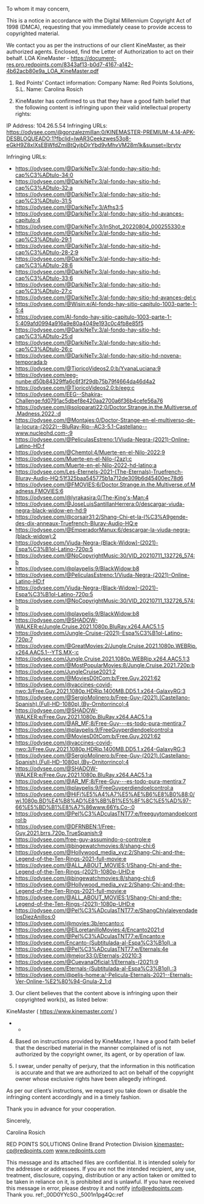 To whom it may concern,

This is a notice in accordance with the Digital Millennium Copyright Act of 1998 (DMCA), requesting that you immediately cease to provide access to copyrighted material.

We contact you as per the instructions of our client KineMaster, as their authorized agents. Enclosed, find the Letter of Authorization to act on their behalf. LOA KineMaster - https://document-res.pro.redpoints.com/8343af13-b0d7-4167-a142-4b62acb80e9a_LOA_KineMaster.pdf


1) Red Points’ Contact information:
Company Name: Red Points Solutions, S.L.
Name: Carolina Rosich
<personal information redacted>

2) KineMaster has confirmed to us that they have a good faith belief that the following content is infringing upon their valid intellectual property rights:

IP Address: 104.26.5.54
Infringing URLs:
https://odysee.com/@gonzalezmillan:0/KINEMASTER-PREMIUM-4.14-APK-DESBLOQUEADO:1?fbclid=IwAR3Ceekzwes53o8-eGkH9Z8xlXsEBWfdZmiBtQyjbDjrYbd9vMhvVM28m1k&sunset=lbrytv

  Infringing URLs:
- https://odysee.com/@DarkiNeTv:3/al-fondo-hay-sitio-hd-cap%C3%ADtulo-34:0
- https://odysee.com/@DarkiNeTv:3/al-fondo-hay-sitio-hd-cap%C3%ADtulo-32:a
- https://odysee.com/@DarkiNeTv:3/al-fondo-hay-sitio-hd-cap%C3%ADtulo-31:5
- https://odysee.com/@DarkiNeTv:3/Afhs3:5
- https://odysee.com/@DarkiNeTv:3/al-fondo-hay-sitio-hd-avances-capitulo:4
- https://odysee.com/@DarkiNeTv:3/InShot_20220804_000255330:e
- https://odysee.com/@DarkiNeTv:3/al-fondo-hay-sitio-hd-cap%C3%ADtulo-29:1
- https://odysee.com/@DarkiNeTv:3/al-fondo-hay-sitio-hd-cap%C3%ADtulo-28-2:9
- https://odysee.com/@DarkiNeTv:3/al-fondo-hay-sitio-hd-cap%C3%ADtulo-28:6
- https://odysee.com/@DarkiNeTv:3/al-fondo-hay-sitio-hd-cap%C3%ADtulo-33:6
- https://odysee.com/@DarkiNeTv:3/al-fondo-hay-sitio-hd-cap%C3%ADtulo-27:c
- https://odysee.com/@DarkiNeTv:3/al-fondo-hay-sitio-hd-avances-del:c  
- https://odysee.com/@Wisin:e/Al-fondo-hay-sitio-capitulo-1003-parte-1-5:4
- https://odysee.com/Al-fondo-hay-sitio-capitulo-1003-parte-1-5:409afd0994a916a9e80a4049e193c0c4fb8e85f5
- https://odysee.com/@DarkiNeTv:3/al-fondo-hay-sitio-hd-cap%C3%ADtulo-25:d
- https://odysee.com/@DarkiNeTv:3/al-fondo-hay-sitio-hd-cap%C3%ADtulo-26:c
- https://odysee.com/@DarkiNeTv:3/al-fondo-hay-sitio-hd-novena-temporada:b
- https://odysee.com/@TioricoVideos2.0:b/YvanaLuciana:9
- https://odysee.com/eeg-nunbe:d50b84329ffa6c6f3f29db75b79f4664da46d4a2
- https://odysee.com/@TioricoVideos2.0:b/eeg:c
- https://odysee.com/EEG--Shakira-Challenge:fd0791ac5dbef8e420aa2700a6f36b4cefe56a76
- https://odysee.com/@soloparati22:0/Doctor.Strange.in.the.Multiverse.of.Madness.2022.:d
- https://odysee.com/@Montajes:0/Doctor-Strange-en-el-multiverso-de-la-locura-(2022)--BluRay-Rip--AC3-5.1-Castellano--www.nucleohd.com-:9
- https://odysee.com/@PeliculasEstreno:1/Viuda-Negra-(2021)-Online-Latino-HD:f
- https://odysee.com/@Chemtol:4/Muerte-en-el-Nilo-2022:9
- https://odysee.com/Muerte-en-el-Nilo-(2az):c
- https://odysee.com/Muerte-en-el-Nilo-2022-hd-latino:a
- https://odysee.com/Les-Eternels-2021-(The-Eternals)-Truefrench-Bluray-Audio-HQ:51f325baa545775b1a712de309b6d45400ec78d6
- https://odysee.com/@FMOVIES:6/Doctor.Strange.in.the.Multiverse.of.Madness.FMOVIES:6
- https://odysee.com/@lyrakasira:0/The-King's-Man:4
- https://odysee.com/@JoseLuisSantillanHerrera:0/descargar-viuda-negra-black-widow-en-hd:9
- https://odysee.com/@corsair31:2/Shang-Chi-et-la-l%C3%A9gende-des-dix-anneaux-Truefrench-Bluray-Audio-HQ:e
- https://odysee.com/@EmperadorManux:6/descargar-la-viuda-negra-(black-widow):2
- https://odysee.com/Viuda-Negra-(Black-Widow)-(2021)-Espa%C3%B1ol-Latino-720p:5
- https://odysee.com/@NoCopyrightMusic:30/VID_20210711_132726_574:b
- https://odysee.com/@playpelis:9/BlackWidow:b8
- https://odysee.com/@PeliculasEstreno:1/Viuda-Negra-(2021)-Online-Latino-HD:f
- https://odysee.com/Viuda-Negra-(Black-Widow)-(2021)-Espa%C3%B1ol-Latino-720p:5
- https://odysee.com/@NoCopyrightMusic:30/VID_20210711_132726_574:b
- https://odysee.com/@playpelis:9/BlackWidow:b8
- https://odysee.com/@SHADOW-WALKER:e/Jungle.Cruise.2021.1080p.BluRay.x264.AAC5.1:5
- https://odysee.com/Jungle-Cruise-(2021)-Espa%C3%B1ol-Latino-720p:7
- https://odysee.com/@GreatMovies:2/Jungle.Cruise.2021.1080p.WEBRip.x264.AAC5.1--YTS.MX-:c
- https://odysee.com/Jungle.Cruise.2021.1080p.WEBRip.x264.AAC5.1:3
- https://odysee.com/@MostPopularMovies:8/Jungle.Cruise.2021.720p:b
- https://odysee.com/JungleCruise2021:2
- https://odysee.com/@MoviesD0tCom:b/Free.Guy.2021:62
- https://odysee.com/@vaccines-covid-nwo:3/Free.Guy.2021.1080p.HDRip.1400MB.DD5.1.x264-GalaxyRG:3
- https://odysee.com/@SergioMolinero:b/Free-Guy-(2021).(Castellano-Spanish).(Full-HD-1080p).(By-Ornitorrinco):4
- https://odysee.com/@SHADOW-WALKER:e/Free.Guy.2021.1080p.BluRay.x264.AAC5.1:a
- https://odysee.com/@AR_MF:8/Free-Guy---es-todo-pura-mentira:7
- https://odysee.com/@playpelis:9/FreeGuyperdiendoelcontrol:a
- https://odysee.com/@MoviesD0tCom:b/Free.Guy.2021:62
- https://odysee.com/@vaccines-covid-nwo:3/Free.Guy.2021.1080p.HDRip.1400MB.DD5.1.x264-GalaxyRG:3
- https://odysee.com/@SergioMolinero:b/Free-Guy-(2021).(Castellano-Spanish).(Full-HD-1080p).(By-Ornitorrinco):4
- https://odysee.com/@SHADOW-WALKER:e/Free.Guy.2021.1080p.BluRay.x264.AAC5.1:a
- https://odysee.com/@AR_MF:8/Free-Guy---es-todo-pura-mentira:7
- https://odysee.com/@playpelis:9/FreeGuyperdiendoelcontrol:a
- https://odysee.com/@HiFi%E5%A4%A7%E5%AE%B6%E8%B0%88:0/wj.1080p.BD%E4%B8%AD%E8%8B%B1%E5%8F%8C%E5%AD%97-66%E5%BD%B1%E8%A7%86www.66Ys.Co-:0
- https://odysee.com/@Pel%C3%ADculasTNT77:e/freeguytomandoelcontrol:b
- https://odysee.com/@DFRNBEN:1/Free-Guy.2021.brrs.720p.TrueSpanish:9
- https://odysee.com/free-guy-assumindo-o-controle:e
- https://odysee.com/@bingewatchmovies:8/shang-chi:6
- https://odysee.com/@Hollywood_media_xyz:2/Shang-Chi-and-the-Legend-of-the-Ten-Rings-2021-full-movie:e
- https://odysee.com/@ALL_ABOUT_MOVIES:1/Shang-Chi-and-the-Legend-of-the-Ten-Rings-(2021)-1080p-UHD:e
- https://odysee.com/@bingewatchmovies:8/shang-chi:6
- https://odysee.com/@Hollywood_media_xyz:2/Shang-Chi-and-the-Legend-of-the-Ten-Rings-2021-full-movie:e
- https://odysee.com/@ALL_ABOUT_MOVIES:1/Shang-Chi-and-the-Legend-of-the-Ten-Rings-(2021)-1080p-UHD:e
- https://odysee.com/@Pel%C3%ADculasTNT77:e/ShangChiylaleyendadelosDiezAnillos:0
- https://odysee.com/@movies:3b/encanto:c
- https://odysee.com/@ElLoretanilloMovies:4/Encanto2021:d
- https://odysee.com/@Pel%C3%ADculasTNT77:e/Encanto:e
- https://odysee.com/Encanto-(Subtitulada-al-Espa%C3%B1ol).:a
- https://odysee.com/@Pel%C3%ADculasTNT77:e/Eternals:4e
- https://odysee.com/@mejor33:0/Eternals-20210:3
- https://odysee.com/@CuevanaOficial:1/Eternals-(2021):9
- https://odysee.com/Eternals-(Subtitulada-al-Espa%C3%B1ol).:3
- https://odysee.com/@pelis-home:a/-Pelicula-Eternals-2021--Eternals-Ver-Online-%E2%80%94-Gnula-2_1:d


3) Our client believes that the content above is infringing upon their copyrighted work(s), as listed below:

KineMaster ( https://www.kinemaster.com/ )
- -

4) Based on instructions provided by KineMaster, I have a good faith belief that the described material in the manner complained of is not authorized by the copyright owner, its agent, or by operation of law.

5) I swear, under penalty of perjury, that the information in this notification is accurate and that we are authorized to act on behalf of the copyright owner whose exclusive rights have been allegedly infringed.

As per our client’s instructions, we request you take down or disable the infringing content accordingly and in a timely fashion.

Thank you in advance for your cooperation.

Sincerely,

Carolina Rosich

RED POINTS SOLUTIONS
Online Brand Protection Division
kinemaster-cp@redpoints.com
www.redpoints.com

This message and its attached files are confidential. It is intended solely for the addressee or addressees. If you are not the intended recipient, any use, treatment, disclosure, copying, distribution or any action taken or omitted to be taken in reliance on it, is prohibited and is unlawful. If you have received this message in error, please destroy it and notify info@redpoints.com. Thank you.
ref:_00D0YYcSO._5001n1pg4Qc:ref 
